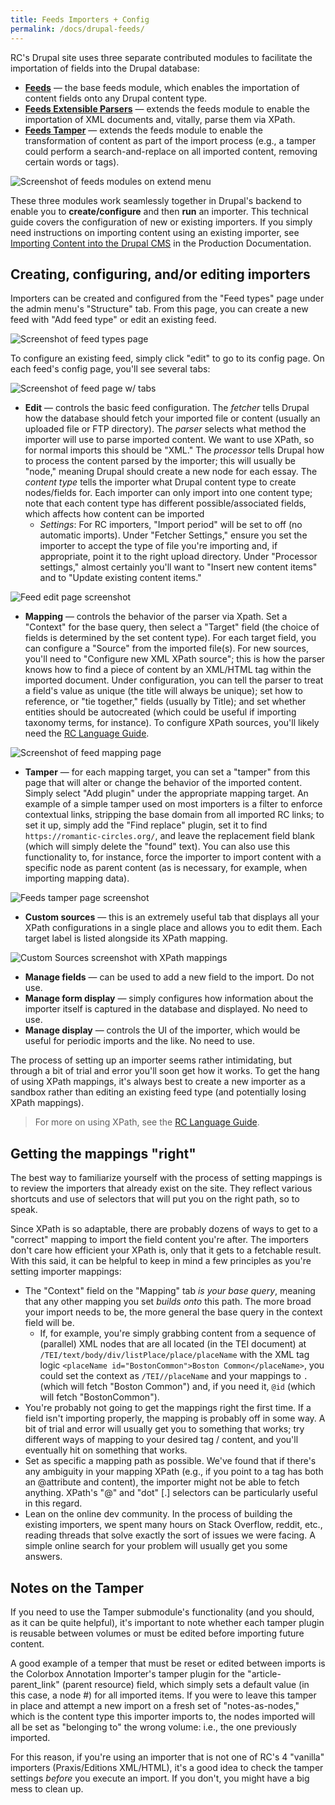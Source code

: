 ```yaml
---
title: Feeds Importers + Config
permalink: /docs/drupal-feeds/
---
```


RC's Drupal site uses three separate contributed modules to facilitate the importation of fields into the Drupal database:

- [**Feeds**](https://www.drupal.org/project/feeds) — the base feeds module, which enables the importation of content fields onto any Drupal content type.
- [**Feeds Extensible Parsers**](https://www.drupal.org/project/feeds_ex) — extends the feeds module to enable the importation of XML documents and, vitally, parse them via XPath.
- [**Feeds Tamper**](https://www.drupal.org/project/feeds_tamper) — extends the feeds module to enable the transformation of content as part of the import process (e.g., a tamper could perform a search-and-replace on all imported content, removing certain words or tags).

![Screenshot of feeds modules on extend menu](/assets/img/feeds-modules.png)

These three modules work seamlessly together in Drupal's backend to enable you to **create/configure** and then **run** an importer. This technical guide covers the configuration of new or existing importers. If you simply need instructions on importing content using an existing importer, see [Importing Content into the Drupal CMS](../drupal-import/) in the Production Documentation.

## Creating, configuring, and/or editing importers

Importers can be created and configured from the "Feed types" page under the admin menu's "Structure" tab. From this page, you can create a new feed with "Add feed type" or edit an existing feed.

![Screenshot of feed types page](/assets/img/feed-types.png)

To configure an existing feed, simply click "edit" to go to its config page. On each feed's config page, you'll see several tabs:

![Screenshot of feed page w/ tabs](/assets/img/feed-page.png)

- **Edit** — controls the basic feed configuration. The *fetcher* tells Drupal how the database should fetch your imported file or content (usually an uploaded file or FTP directory). The *parser* selects what method the importer will use to parse imported content. We want to use XPath, so for normal imports this should be "XML." The *processor* tells Drupal how to process the content parsed by the importer; this will usually be "node," meaning Drupal should create a new node for each essay. The *content type* tells the importer what Drupal content type to create nodes/fields for. Each importer can only import into one content type; note that each content type has different possible/associated fields, which affects how content can be imported
  - *Settings*: For RC importers, "Import period" will be set to off (no automatic imports). Under "Fetcher Settings," ensure you set the importer to accept the type of file you're importing and, if appropriate, point it to the right upload directory. Under "Processor settings," almost certainly you'll want to "Insert new content items" and to "Update existing content items."

![Feed edit page screenshot](/assets/img/feed-edit.png)

- **Mapping** — controls the behavior of the parser via Xpath. Set a "Context" for the base query, then select a "Target" field (the choice of fields is determined by the set content type). For each target field, you can configure a "Source" from the imported file(s). For new sources, you'll need to "Configure new XML XPath source"; this is how the parser knows how to find a piece of content by an XML/HTML tag within the imported document. Under configuration, you can tell the parser to treat a field's value as unique (the title will always be unique); set how to reference, or "tie together," fields (usually by Title); and set whether entities should be autocreated (which could be useful if importing taxonomy terms, for instance). To configure XPath sources, you'll likely need the [RC Language Guide](../rc-languages/).

![Screenshot of feed mapping page](/assets/img/feed-mapping.png)

- **Tamper** — for each mapping target, you can set a "tamper" from this page that will alter or change the behavior of the imported content. Simply select "Add plugin" under the appropriate mapping target. An example of a simple tamper used on most importers is a filter to enforce contextual links, stripping the base domain from all imported RC links; to set it up, simply add the "Find replace" plugin, set it to find `https://romantic-circles.org/`, and leave the replacement field blank (which will simply delete the "found" text). You can also use this functionality to, for instance, force the importer to import content with a specific node as parent content (as is necessary, for example, when importing mapping data).

![Feeds tamper page screenshot](/assets/img/feeds-tamper.png)

- **Custom sources** — this is an extremely useful tab that displays all your XPath configurations in a single place and allows you to edit them. Each target label is listed alongside its XPath mapping.

![Custom Sources screenshot with XPath mappings](/assets/img/Xpath-mapping.png)

- **Manage fields** — can be used to add a new field to the import. Do not use.
- **Manage form display** — simply configures how information about the importer itself is captured in the database and displayed. No need to use.
- **Manage display** — controls the UI of the importer, which would be useful for periodic imports and the like. No need to use.

The process of setting up an importer seems rather intimidating, but through a bit of trial and error you'll soon get how it works. To get the hang of using XPath mappings, it's always best to create a new importer as a sandbox rather than editing an existing feed type (and potentially losing XPath mappings).

>For more on using XPath, see the [RC Language Guide](../rc-languages/).

## Getting the mappings "right"

The best way to familiarize yourself with the process of setting mappings is to review the importers that already exist on the site. They reflect various shortcuts and use of selectors that will put you on the right path, so to speak.

Since XPath is so adaptable, there are probably dozens of ways to get to a "correct" mapping to import the field content you're after. The importers don't care how efficient your XPath is, only that it gets to a fetchable result. With this said, it can be helpful to keep in mind a few principles as you're setting importer mappings:

- The "Context" field on the "Mapping" tab *is your base query*, meaning that any other mapping you set *builds onto* this path. The more broad your import needs to be, the more general the base query in the context field will be.
  - If, for example, you're simply grabbing content from a sequence of (parallel) XML nodes that are all located (in the TEI document) at `/TEI/text/body/div/listPlace/place/placeName` with the XML tag logic `<placeName id="BostonCommon">Boston Common</placeName>`, you could set the context as `/TEI//placeName` and your mappings to `.` (which will fetch "Boston Common") and, if you need it, `@id` (which will fetch "BostonCommon").
- You're probably not going to get the mappings right the first time. If a field isn't importing properly, the mapping is probably off in some way. A bit of trial and error will usually get you to something that works; try different ways of mapping to your desired tag / content, and you'll eventually hit on something that works.
- Set as specific a mapping path as possible. We've found that if there's any ambiguity in your mapping XPath (e.g., if you point to a tag has both an @attribute and content), the importer might not be able to fetch anything. XPath's "@" and "dot" [.] selectors can be particularly useful in this regard.
- Lean on the online dev community. In the process of building the existing importers, we spent many hours on Stack Overflow, reddit, etc., reading threads that solve exactly the sort of issues we were facing. A simple online search for your problem will usually get you some answers.

## Notes on the Tamper

If you need to use the Tamper submodule's functionality (and you should, as it can be quite helpful), it's important to note whether each tamper plugin is reusable between volumes or must be edited before importing future content.

A good example of a temper that must be reset or edited between imports is the Colorbox Annotation Importer's tamper plugin for the "article-parent_link" (parent resource) field, which simply sets a default value (in this case, a node #) for all imported items. If you were to leave this tamper in place and attempt a new import on a fresh set of "notes-as-nodes," which is the content type this importer imports to, the nodes imported will all be set as "belonging to" the wrong volume: i.e., the one previously imported.

For this reason, if you're using an importer that is not one of RC's 4 "vanilla" importers (Praxis/Editions XML/HTML), it's a good idea to check the tamper settings *before* you execute an import. If you don't, you might have a big mess to clean up.
